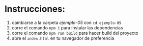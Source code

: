 # Instrucciones:

1. cambiarse a la carpeta *ejemplo-05* con `cd ejemplo-05`
2. corre el comando `npm i` para instalar las dependencias
3. corre el comando `npm run build` para hacer build del proyecto
4. abre el `index.html` en tu navegador de preferencia
